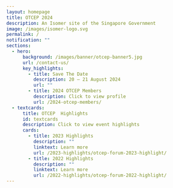 ```yaml
---
layout: homepage
title: OTCEP 2024
description: An Isomer site of the Singapore Government
image: /images/isomer-logo.svg
permalink: /
notification: ""
sections:
  - hero:
      background: /images/banner/otcep-banner5.jpg
      url: /contact-us/
      key_highlights:
        - title: Save The Date
          description: 20 – 21 August 2024
          url: ""
        - title: 2024 OTCEP Members
          description: Click to view profile
          url: /2024-otcep-members/
  - textcards:
      title: OTCEP  Highlights
      id: textcards
      description: Click to view event highlights
      cards:
        - title: 2023 Highlights
          description: ""
          linktext: Learn more
          url: /2023-highlights/otcep-forum-2023-highlight/
        - title: 2022 Highlights
          description: ""
          linktext: Learn more
          url: /2022-highlights/otcep-forum-2022-highlight/
---
```

